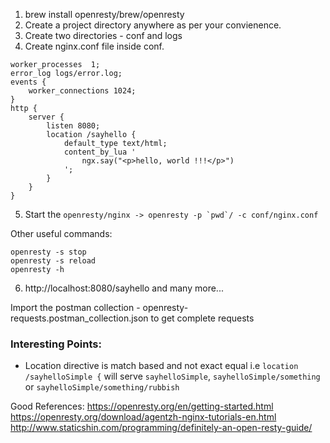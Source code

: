 
1. brew install openresty/brew/openresty
2. Create a project directory anywhere as per your convienence.
3. Create two directories - conf and logs
4. Create nginx.conf file inside conf.
```$xslt
worker_processes  1;
error_log logs/error.log;
events {
    worker_connections 1024;
}
http {
    server {
        listen 8080;
        location /sayhello {
            default_type text/html;
            content_by_lua '
                ngx.say("<p>hello, world !!!</p>")
            ';
        }
    }
}
```
                                      
5. Start the ```openresty/nginx -> openresty -p `pwd`/ -c conf/nginx.conf```

Other useful commands:
```
openresty -s stop
openresty -s reload
openresty -h
```

6. http://localhost:8080/sayhello and many more...

Import the postman collection - openresty-requests.postman_collection.json to get complete requests


### Interesting Points:

* Location directive is match based and not exact equal i.e ``` location /sayhelloSimple { ``` will serve ```sayhelloSimple```,
```sayhelloSimple/something``` or ```sayhelloSimple/something/rubbish```
   
Good References:
https://openresty.org/en/getting-started.html
https://openresty.org/download/agentzh-nginx-tutorials-en.html
http://www.staticshin.com/programming/definitely-an-open-resty-guide/

